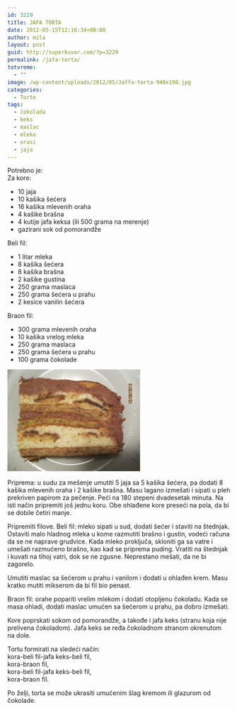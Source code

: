 ```yaml
---
id: 3229
title: JAFA TORTA
date: 2012-05-15T12:16:34+00:00
author: mila
layout: post
guid: http://superkuvar.com/?p=3229
permalink: /jafa-torta/
totvreme:
  - ""
image: /wp-content/uploads/2012/05/Jaffa-torta-940x198.jpg
categories:
  - Torte
tags:
  - čokolada
  - keks
  - maslac
  - mleko
  - orasi
  - jaja
---
```

Potrebno je:  
Za kore:

  * 10 jaja
  * 10 kašika šećera
  * 16 kašika mlevenih oraha
  * 4 kašike brašna
  * 4 kutije jafa keksa (ili 500 grama na merenje)
  * gazirani sok od pomorandže

Beli fil:

  * 1 litar mleka
  * 8 kašika šećera
  * 8 kašika brašna
  * 2 kašike gustina
  * 250 grama maslaca
  * 250 grama šećera u prahu
  * 2 kesice vanilin šećera

Braon fil:

  * 300 grama mlevenih oraha
  * 10 kašika vrelog mleka
  * 250 grama maslaca
  * 250 grama šećera u prahu
  * 100 grama čokolade

<img class="alignnone size-medium wp-image-3230" title="Jaffa torta" src="/wp-content/uploads/2012/05/Jaffa-torta-e1337082039393-300x230.jpg" alt="" width="300" height="230" /> 

Priprema: u sudu za mešenje umutiti 5 jaja sa 5 kašika šećera, pa dodati 8 kašika mlevenih oraha i 2 kašike brašna. Masu lagano izmešati i sipati u pleh prekriven papirom za pečenje. Peći na 180 stepeni dvadesetak minuta. Na isti način pripremiti još jednu koru. Obe ohlađene kore preseći na pola, da bi se dobile četiri manje.

Pripremiti filove. Beli fil: mleko sipati u sud, dodati šećer i staviti na štednjak. Ostaviti malo hladnog mleka u kome razmutiti brašno i gustin, vodeći računa da se ne naprave grudvice. Kada mleko proključa, skloniti ga sa vatre i umešati razmućeno brašno, kao kad se priprema puding. Vratiti na štednjak i kuvati na tihoj vatri, dok se ne zgusne. Neprestano mešati, da ne bi zagorelo.

Umutiti maslac sa šećerom u prahu i vanilom i dodati u ohlađen krem. Masu kratko mutiti mikserom da bi fil bio penast.

Braon fil: orahe popariti vrelim mlekom i dodati otopljenu čokoladu. Kada se masa ohladi, dodati maslac umućen sa šećerom u prahu, pa dobro izmešati.

Kore poprskati sokom od pomorandže, a takođe i jafa keks (stranu koja nije prelivena čokoladom). Jafa keks se ređa čokoladnom stranom okrenutom na dole.

Tortu formirati na sledeći način:  
kora-beli fil-jafa keks-beli fil,  
kora-braon fil,  
kora-beli fil-jafa keks-beli fil,  
kora-braon fil.

Po želji, torta se može ukrasiti umućenim šlag kremom ili glazurom od čokolade.